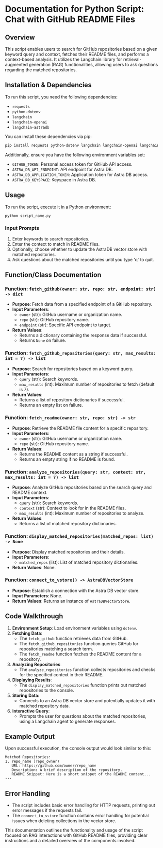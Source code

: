 # Documentation for Python Script: Chat with GitHub README Files

## Overview
This script enables users to search for GitHub repositories based on a given keyword query and context, fetches their README files, and performs a context-based analysis. It utilizes the Langchain library for retrieval-augmented generation (RAG) functionalities, allowing users to ask questions regarding the matched repositories.

## Installation & Dependencies
To run this script, you need the following dependencies:
- `requests`
- `python-dotenv`
- `langchain`
- `langchain-openai`
- `langchain-astradb`

You can install these dependencies via pip:
```bash
pip install requests python-dotenv langchain langchain-openai langchain-astradb
```

Additionally, ensure you have the following environment variables set:
- `GITHUB_TOKEN`: Personal access token for GitHub API access.
- `ASTRA_DB_API_ENDPOINT`: API endpoint for Astra DB.
- `ASTRA_DB_APPLICATION_TOKEN`: Application token for Astra DB access.
- `ASTRA_DB_KEYSPACE`: Keyspace in Astra DB.

## Usage
To run the script, execute it in a Python environment:
```bash
python script_name.py
```

### Input Prompts
1. Enter keywords to search repositories.
2. Enter the context to match in README files.
3. Optionally, choose whether to update the AstraDB vector store with matched repositories.
4. Ask questions about the matched repositories until you type 'q' to quit.

## Function/Class Documentation

### Function: `fetch_github(owner: str, repo: str, endpoint: str) -> dict`
- **Purpose**: Fetch data from a specified endpoint of a GitHub repository.
- **Input Parameters**:
  - `owner` (str): GitHub username or organization name.
  - `repo` (str): GitHub repository name.
  - `endpoint` (str): Specific API endpoint to target.
- **Return Values**: 
  - Returns a dictionary containing the response data if successful.
  - Returns `None` on failure.

### Function: `fetch_github_repositories(query: str, max_results: int = 7) -> list`
- **Purpose**: Search for repositories based on a keyword query.
- **Input Parameters**:
  - `query` (str): Search keywords.
  - `max_results` (int): Maximum number of repositories to fetch (default is 7).
- **Return Values**:
  - Returns a list of repository dictionaries if successful.
  - Returns an empty list on failure.

### Function: `fetch_readme(owner: str, repo: str) -> str`
- **Purpose**: Retrieve the README file content for a specific repository.
- **Input Parameters**:
  - `owner` (str): GitHub username or organization name.
  - `repo` (str): GitHub repository name.
- **Return Values**: 
  - Returns the README content as a string if successful.
  - Returns an empty string if no README is found.

### Function: `analyze_repositories(query: str, context: str, max_results: int = 7) -> list`
- **Purpose**: Analyze GitHub repositories based on the search query and README context.
- **Input Parameters**:
  - `query` (str): Search keywords.
  - `context` (str): Context to look for in the README files.
  - `max_results` (int): Maximum number of repositories to analyze.
- **Return Values**: 
  - Returns a list of matched repository dictionaries.

### Function: `display_matched_repositories(matched_repos: list) -> None`
- **Purpose**: Display matched repositories and their details.
- **Input Parameters**:
  - `matched_repos` (list): List of matched repository dictionaries.
- **Return Values**: None.

### Function: `connect_to_vstore() -> AstraDBVectorStore`
- **Purpose**: Establish a connection with the Astra DB vector store.
- **Input Parameters**: None.
- **Return Values**: Returns an instance of `AstraDBVectorStore`.

## Code Walkthrough
1. **Environment Setup**: Load environment variables using `dotenv`.
2. **Fetching Data**:
   - The `fetch_github` function retrieves data from GitHub.
   - The `fetch_github_repositories` function queries GitHub for repositories matching a search term.
   - The `fetch_readme` function fetches the README content for a repository.
3. **Analyzing Repositories**:
   - The `analyze_repositories` function collects repositories and checks for the specified context in their README.
4. **Displaying Results**:
   - The `display_matched_repositories` function prints out matched repositories to the console.
5. **Storing Data**:
   - Connects to an Astra DB vector store and potentially updates it with matched repository data.
6. **Interactive Query**:
   - Prompts the user for questions about the matched repositories, using a Langchain agent to generate responses.

## Example Output
Upon successful execution, the console output would look similar to this:
```
Matched Repositories:
1. repo_name (repo_owner)
   URL: https://github.com/owner/repo_name
   Description: A brief description of the repository.
   README Snippet: Here is a short snippet of the README content...
---
```

## Error Handling
- The script includes basic error handling for HTTP requests, printing out error messages if the requests fail.
- The `connect_to_vstore` function contains error handling for potential issues when deleting collections in the vector store.
  
This documentation outlines the functionality and usage of the script focused on RAG interactions with GitHub README files, providing clear instructions and a detailed overview of the components involved.